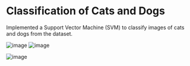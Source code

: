 # Classification of Cats and Dogs

Implemented a Support Vector Machine (SVM) to classify images of cats and dogs from the dataset.

![image](https://github.com/Jayaprakash121/cats_and_dogs/assets/120588302/043611f5-a520-4cb2-a4ca-f8f5af0d434e)    ![image](https://github.com/Jayaprakash121/cats_and_dogs/assets/120588302/b6ad26c6-73ae-49c4-9c75-6d413c23f609)



![image](https://github.com/Jayaprakash121/cats_and_dogs/assets/120588302/06fc53c9-99da-4929-8316-28ed01d7188f)
